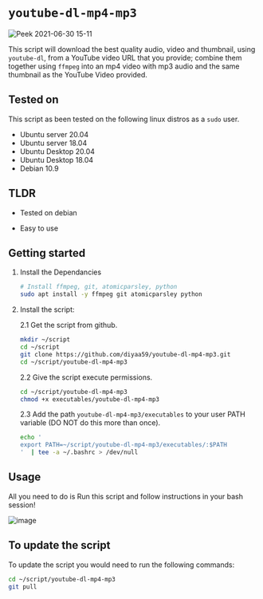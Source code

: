 # `youtube-dl-mp4-mp3`

![Peek 2021-06-30 15-11](https://user-images.githubusercontent.com/26883110/124032326-ac6c0380-d9b5-11eb-9b2f-1595647e6181.gif)

This script will download the best quality audio, video and thumbnail, using `youtube-dl`, from a YouTube video URL that you provide; combine them together using `ffmpeg` into an mp4 video with mp3 audio and the same thumbnail as the YouTube Video provided.

## Tested on 
This script as been tested on the following linux distros as a `sudo` user.

- Ubuntu server 20.04
- Ubuntu server 18.04
- Ubuntu Desktop 20.04
- Ubuntu Desktop 18.04
- Debian 10.9

## TLDR

- Tested on debian

- Easy to use

## Getting started

1. Install the Dependancies
	```sh
	# Install ffmpeg, git, atomicparsley, python
	sudo apt install -y ffmpeg git atomicparsley python
	```
2. Install the script:
	
	2.1 Get the script from github.
	```sh
	mkdir ~/script
	cd ~/script
	git clone https://github.com/diyaa59/youtube-dl-mp4-mp3.git
	cd ~/script/youtube-dl-mp4-mp3
	```
	2.2 Give the script execute permissions.
	```sh
	cd ~/script/youtube-dl-mp4-mp3
	chmod +x executables/youtube-dl-mp4-mp3
	```
	2.3 Add the path `youtube-dl-mp4-mp3/executables` to your user PATH variable (DO NOT do this more than once).
	```sh
	echo '
	export PATH=~/script/youtube-dl-mp4-mp3/executables/:$PATH
	'  | tee -a ~/.bashrc > /dev/null
	```

## Usage

All you need to do is Run this script and follow instructions in your bash session!

![image](https://user-images.githubusercontent.com/26883110/124055825-d5a28900-d9e1-11eb-85b3-eff18ae0c0f3.png)

## To update the script

To update the script you would need to run the following commands:

```bash
cd ~/script/youtube-dl-mp4-mp3
git pull
```
